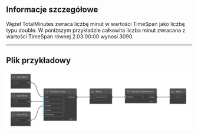 ## Informacje szczegółowe
Węzeł TotalMinutes zwraca liczbę minut w wartości TimeSpan jako liczbę typu double. W poniższym przykładzie całkowita liczba minut zwracana z wartości TimeSpan równej 2.03:00:00 wynosi 3090.
___
## Plik przykładowy

![TotalMinutes](./DSCore.TimeSpan.TotalMinutes_img.jpg)

